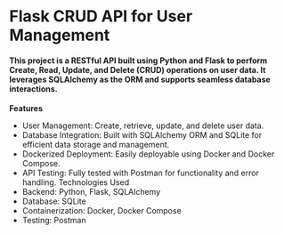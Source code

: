 <h1>Flask CRUD API for User Management</h1>

<h4>This project is a RESTful API built using Python and Flask to perform Create, Read, Update, and Delete (CRUD) operations on user data. It leverages SQLAlchemy as the ORM and supports seamless database interactions.</h4>

**Features**

- User Management: Create, retrieve, update, and delete user data.
- Database Integration: Built with SQLAlchemy ORM and SQLite for efficient data storage and management.
- Dockerized Deployment: Easily deployable using Docker and Docker Compose.
- API Testing: Fully tested with Postman for functionality and error handling.
Technologies Used
- Backend: Python, Flask, SQLAlchemy
- Database: SQLite
- Containerization: Docker, Docker Compose
- Testing: Postman
